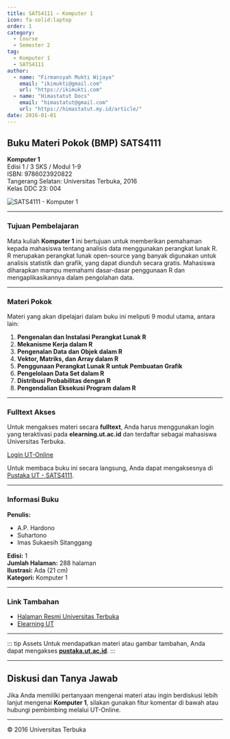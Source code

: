 ```yaml
--- 
title: SATS4111 – Komputer 1
icon: fa-solid:laptop
order: 1
category:
  - Course
  - Semester 2
tag:
  - Komputer 1
  - SATS4111
author:
  - name: "Firmansyah Mukti Wijaya"
    email: "ikimukti@gmail.com"
    url: "https://ikimukti.com"
  - name: "Himastatut Docs"
    email: "himastatut@gmail.com"
    url: "https://himastatut.my.id/article/"
date: 2016-01-01
--- 
```


## Buku Materi Pokok (BMP) SATS4111

**Komputer 1**  
Edisi 1 / 3 SKS / Modul 1-9  
ISBN: 9786023920822  
Tangerang Selatan: Universitas Terbuka, 2016  
Kelas DDC 23: 004  

![SATS4111 - Komputer 1](https://pustaka.ut.ac.id/lib/wp-content/uploads/2017/04/SATS4111-1.jpg)

--- 

### Tujuan Pembelajaran

Mata kuliah **Komputer 1** ini bertujuan untuk memberikan pemahaman kepada mahasiswa tentang analisis data menggunakan perangkat lunak R. R merupakan perangkat lunak open-source yang banyak digunakan untuk analisis statistik dan grafik, yang dapat diunduh secara gratis. Mahasiswa diharapkan mampu memahami dasar-dasar penggunaan R dan mengaplikasikannya dalam pengolahan data.

--- 

### Materi Pokok

Materi yang akan dipelajari dalam buku ini meliputi 9 modul utama, antara lain:

1. **Pengenalan dan Instalasi Perangkat Lunak R**
2. **Mekanisme Kerja dalam R**
3. **Pengenalan Data dan Objek dalam R**
4. **Vektor, Matriks, dan Array dalam R**
5. **Penggunaan Perangkat Lunak R untuk Pembuatan Grafik**
6. **Pengelolaan Data Set dalam R**
7. **Distribusi Probabilitas dengan R**
8. **Pengendalian Eksekusi Program dalam R**

--- 

### Fulltext Akses

Untuk mengakses materi secara **fulltext**, Anda harus menggunakan login yang teraktivasi pada **elearning.ut.ac.id** dan terdaftar sebagai mahasiswa Universitas Terbuka.

[Login UT-Online](http://elearning.ut.ac.id)

Untuk membaca buku ini secara langsung, Anda dapat mengaksesnya di [Pustaka UT - SATS4111](https://pustaka.ut.ac.id/lib/sats4111-komputer-1/).

--- 

### Informasi Buku

**Penulis:**
- A.P. Hardono
- Suhartono
- Imas Sukaesih Sitanggang

**Edisi:** 1  
**Jumlah Halaman:** 288 halaman  
**Ilustrasi:** Ada (21 cm)  
**Kategori:** Komputer 1  

--- 

### Link Tambahan

- [Halaman Resmi Universitas Terbuka](https://www.ut.ac.id)
- [Elearning UT](http://elearning.ut.ac.id)

--- 

::: tip Assets
Untuk mendapatkan materi atau gambar tambahan, Anda dapat mengakses **[pustaka.ut.ac.id](https://pustaka.ut.ac.id)**.
:::

--- 

## Diskusi dan Tanya Jawab

Jika Anda memiliki pertanyaan mengenai materi atau ingin berdiskusi lebih lanjut mengenai **Komputer 1**, silakan gunakan fitur komentar di bawah atau hubungi pembimbing melalui UT-Online.

--- 

<footer>
  <p>© 2016 Universitas Terbuka</p>
</footer>
